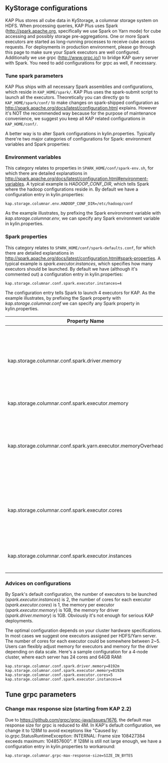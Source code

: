 ## KyStorage configurations
KAP Plus stores all cube data in KyStorage, a columnar storage system on HDFS. When processing queries, KAP Plus uses Spark (http://spark.apache.org, specifically we use Spark on Yarn mode) for cube accessing and possibly storage pre-aggregations.  One or more Spark executors are started as long-running processes to receive cube access requests. For deployments in production environment, please go through this page to make sure your Spark executors are well configured. Additionally we use grpc (http://www.grpc.io/) to bridge KAP query server with Spark. You need to add configurations for grpc as well, if necessary. 

### Tune spark parameters

KAP Plus ships with all necessary Spark assemblies and configurations, which reside in `KAP_HOME/spark/`. KAP Plus uses the spark-submit script to launch all the executors. Theoretically you can directly go to `KAP_HOME/spark/conf/` to make changes on spark-shipped configuration as http://spark.apache.org/docs/latest/configuration.html explains. However it's NOT the recommended way because for the purpose of maintenance convenience, we suggest you keep all KAP related configurations in `KAP_HOME/conf/`. 

A better way is to alter Spark configurations in kylin.properties. Typically there're two major categories of configurations for Spark: environment variables and  Spark properties:

### Environment variables

This category relates to properties in `SPARK_HOME/conf/spark-env.sh`, for which there are detailed explanations in http://spark.apache.org/docs/latest/configuration.html#environment-variables. A typical example is *HADOOP_CONF_DIR*, which tells Spark where the hadoop configurations reside in. By default we have a configuration entry in kylin.properties:

```
kap.storage.columnar.env.HADOOP_CONF_DIR=/etc/hadoop/conf
```

As the example illustrates, by prefixing the Spark environment variable with *kap.storage.columnar.env*, we can specify any Spark environment variable in kylin.properties.

### Spark properties

This category relates to `SPARK_HOME/conf/spark-defaults.conf`, for which there are detailed explanations in http://spark.apache.org/docs/latest/configuration.html#spark-properties. A typical example is *spark.executor.instances*, which specifies how many executors should be launched. By default we have (although it's commented out) a configuration entry in kylin.properties:

```
kap.storage.columnar.conf.spark.executor.instances=4
```

The configuration entry tells Spark to launch 4 executors for KAP. As the example illustrates, by prefixing the Spark property with *kap.storage.columnar.conf* we can specify any Spark property in kylin.properties.

| Property Name                            | Default | Meaning                                  |
| ---------------------------------------- | ------- | ---------------------------------------- |
| kap.storage.columnar.conf.spark.driver.memory | 4G      | Amount of memory to use for the driver process, i.e. where SparkContext is initialized. (e.g. `1g`, `2g`). *Note:* In client mode, this config must not be set through the `SparkConf` directly in your application, because the driver JVM has already started at that point. Instead, please set this through the `--driver-memory` command line option or in your default properties file. |
| kap.storage.columnar.conf.spark.executor.memory | 4G      | Amount of memory to use per executor process (e.g. `2g`, `8g`). | 
| kap.storage.columnar.conf.spark.yarn.executor.memoryOverhead |  1G  | The amount of off-heap memory (in megabytes) to be allocated per executor. This is memory that accounts for things like VM overheads, interned strings, other native overheads, etc. This tends to grow with the executor size (typically 6-10%). Since KAP's default SNAPPY compression consumes lots of off-heap, by default memoryOverhead is larger (in KAP 2.4.0 it's 4G)|
| kap.storage.columnar.conf.spark.executor.cores | 5       | The number of cores to use on each executor. In standalone and Mesos coarse-grained modes, setting this parameter allows an application to run multiple executors on the same worker, provided that there are enough cores on that worker. Otherwise, only one executor per application will run on each worker. |
| kap.storage.columnar.conf.spark.executor.instances | 4       | The number of executors for static allocation. With `spark.dynamicAllocation.enabled`, the initial set of executors will be at least this large. |

### Advices on configurations

By Spark's default configuration, the number of executors to be launched (*spark.executor.instances*) is 2, the number of cores for each executor (*spark.executor.cores*) is 1, the memory per executor (*spark.executor.memory*) is 1GB, the memory for driver (*spark.driver.memory*) is 1GB. Obviously it's not enough for serious KAP deployments. 

The optimal configuration depends on your cluster hardware specifications. In most cases we suggest one executors assigned per HDFS/Yarn server. The number of cores for each executor could be somewhere between 2~5. Users can flexibly adjust memory for executors and memory for the driver depending on data scale. Here's a sample configuration for a 4-node cluster, where each server has 24 cores and 64GB RAM:

```
kap.storage.columnar.conf.spark.driver.memory=8192m
kap.storage.columnar.conf.spark.executor.memory=8192m
kap.storage.columnar.conf.spark.executor.cores=5
kap.storage.columnar.conf.spark.executor.instances=4
```

## Tune grpc parameters 

### Change max response size (starting from KAP 2.2)

Due to https://github.com/grpc/grpc-java/issues/1676, the default max response size for grpc is reduced to 4M. In KAP's default configuration, we change it to 128M to avoid exceptions like "Caused by: io.grpc.StatusRuntimeException: INTERNAL: Frame size 108427384 exceeds maximum: 104857600". If 128M is still not large enough,  we have a configuration entry in kylin.properties to workaround:

```
kap.storage.columnar.grpc-max-response-size=SIZE_IN_BYTES
```
